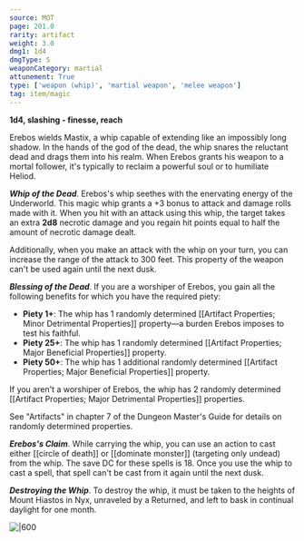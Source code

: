 ```yaml
---
source: MOT
page: 201.0
rarity: artifact
weight: 3.0
dmg1: 1d4
dmgType: S
weaponCategory: martial
attunement: True
type: ['weapon (whip)', 'martial weapon', 'melee weapon']
tag: item/magic
---
```


**1d4, slashing - finesse, reach**

Erebos wields Mastix, a whip capable of extending like an impossibly long shadow. In the hands of the god of the dead, the whip snares the reluctant dead and drags them into his realm. When Erebos grants his weapon to a mortal follower, it's typically to reclaim a powerful soul or to humiliate Heliod.

**_Whip of the Dead_**. Erebos's whip seethes with the enervating energy of the Underworld. This magic whip grants a +3 bonus to attack and damage rolls made with it. When you hit with an attack using this whip, the target takes an extra **2d8** necrotic damage and you regain hit points equal to half the amount of necrotic damage dealt.

Additionally, when you make an attack with the whip on your turn, you can increase the range of the attack to 300 feet. This property of the weapon can't be used again until the next dusk.

**_Blessing of the Dead_**. If you are a worshiper of Erebos, you gain all the following benefits for which you have the required piety:

- **Piety 1+**: The whip has 1 randomly determined [[Artifact Properties; Minor Detrimental Properties]] property—a burden Erebos imposes to test his faithful.
- **Piety 25+**: The whip has 1 randomly determined [[Artifact Properties; Major Beneficial Properties]] property.
- **Piety 50+**: The whip has 1 additional randomly determined [[Artifact Properties; Major Beneficial Properties]] property.

If you aren't a worshiper of Erebos, the whip has 2 randomly determined [[Artifact Properties; Major Detrimental Properties]] properties.

See "Artifacts" in chapter 7 of the Dungeon Master's Guide for details on randomly determined properties.

**_Erebos's Claim_**. While carrying the whip, you can use an action to cast either [[circle of death]] or [[dominate monster]] (targeting only undead) from the whip. The save DC for these spells is 18. Once you use the whip to cast a spell, that spell can't be cast from it again until the next dusk.

**_Destroying the Whip_**. To destroy the whip, it must be taken to the heights of Mount Hiastos in Nyx, unraveled by a Returned, and left to bask in continual daylight for one month.


![|600](https://5e.tools/img/items/MOT/Mastix,%20Whip%20of%20Erebos.jpg)